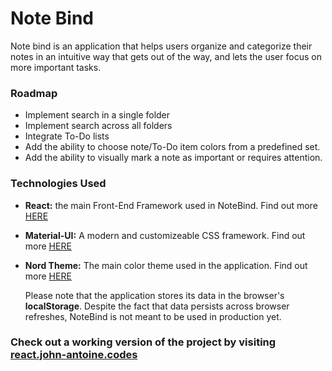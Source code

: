 # Note Bind

Note bind is an application that helps users organize and categorize their notes in an intuitive way that gets out of the way, and lets the user focus on more important tasks.

### Roadmap

- Implement search in a single folder
- Implement search across all folders
- Integrate To-Do lists
- Add the ability to choose note/To-Do item colors from a predefined set.
- Add the ability to visually mark a note as important or requires attention.

### Technologies Used

- **React:** the main Front-End Framework used in NoteBind. Find out more [HERE](https://material-ui.com/)
- **Material-UI:** A modern and customizeable CSS framework. Find out more [HERE](https://material-ui.com/)
- **Nord Theme:** The main color theme used in the application. Find out more [HERE](https://www.nordtheme.com/)

  Please note that the application stores its data in the browser's **localStorage**. Despite the fact that data persists across browser refreshes, NoteBind is not meant to be used in production yet.

### Check out a working version of the project by visiting [react.john-antoine.codes](https://react.john-antoine.codes)
